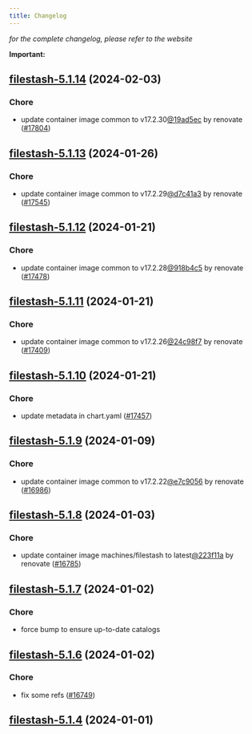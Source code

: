 ```yaml
---
title: Changelog
---
```



*for the complete changelog, please refer to the website*

**Important:**








## [filestash-5.1.14](https://github.com/truecharts/charts/compare/filestash-5.1.13...filestash-5.1.14) (2024-02-03)

### Chore



- update container image common to v17.2.30[@19ad5ec](https://github.com/19ad5ec) by renovate ([#17804](https://github.com/truecharts/charts/issues/17804))


## [filestash-5.1.13](https://github.com/truecharts/charts/compare/filestash-5.1.12...filestash-5.1.13) (2024-01-26)

### Chore



- update container image common to v17.2.29[@d7c41a3](https://github.com/d7c41a3) by renovate ([#17545](https://github.com/truecharts/charts/issues/17545))


## [filestash-5.1.12](https://github.com/truecharts/charts/compare/filestash-5.1.11...filestash-5.1.12) (2024-01-21)

### Chore



- update container image common to v17.2.28[@918b4c5](https://github.com/918b4c5) by renovate ([#17478](https://github.com/truecharts/charts/issues/17478))


## [filestash-5.1.11](https://github.com/truecharts/charts/compare/filestash-5.1.10...filestash-5.1.11) (2024-01-21)

### Chore



- update container image common to v17.2.26[@24c98f7](https://github.com/24c98f7) by renovate ([#17409](https://github.com/truecharts/charts/issues/17409))


## [filestash-5.1.10](https://github.com/truecharts/charts/compare/filestash-5.1.9...filestash-5.1.10) (2024-01-21)

### Chore



- update metadata in chart.yaml ([#17457](https://github.com/truecharts/charts/issues/17457))




## [filestash-5.1.9](https://github.com/truecharts/charts/compare/filestash-5.1.8...filestash-5.1.9) (2024-01-09)

### Chore



- update container image common to v17.2.22[@e7c9056](https://github.com/e7c9056) by renovate ([#16986](https://github.com/truecharts/charts/issues/16986))


## [filestash-5.1.8](https://github.com/truecharts/charts/compare/filestash-5.1.7...filestash-5.1.8) (2024-01-03)

### Chore



- update container image machines/filestash to latest[@223f11a](https://github.com/223f11a) by renovate ([#16785](https://github.com/truecharts/charts/issues/16785))


## [filestash-5.1.7](https://github.com/truecharts/charts/compare/filestash-5.1.6...filestash-5.1.7) (2024-01-02)

### Chore



- force bump to ensure up-to-date catalogs


## [filestash-5.1.6](https://github.com/truecharts/charts/compare/filestash-5.1.4...filestash-5.1.6) (2024-01-02)

### Chore



- fix some refs ([#16749](https://github.com/truecharts/charts/issues/16749))


## [filestash-5.1.4](https://github.com/truecharts/charts/compare/filestash-5.1.3...filestash-5.1.4) (2024-01-01)